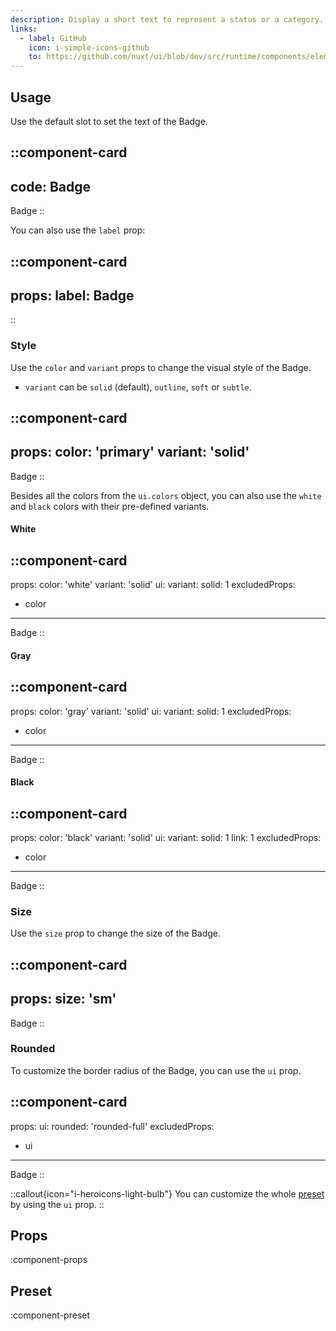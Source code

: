 ```yaml
---
description: Display a short text to represent a status or a category.
links:
  - label: GitHub
    icon: i-simple-icons-github
    to: https://github.com/nuxt/ui/blob/dev/src/runtime/components/elements/Badge.vue
---
```


## Usage

Use the default slot to set the text of the Badge.

::component-card
---
code: Badge
---

Badge
::

You can also use the `label` prop:

::component-card
---
props:
  label: Badge
---
::

### Style

Use the `color` and `variant` props to change the visual style of the Badge.

- `variant` can be `solid` (default), `outline`, `soft` or `subtle`.

::component-card
---
props:
  color: 'primary'
  variant: 'solid'
---

Badge
::

Besides all the colors from the `ui.colors` object, you can also use the `white` and `black` colors with their pre-defined variants.

#### White

::component-card
---
props:
  color: 'white'
  variant: 'solid'
ui:
  variant:
    solid: 1
excludedProps:
  - color
---

Badge
::

#### Gray

::component-card
---
props:
  color: 'gray'
  variant: 'solid'
ui:
  variant:
    solid: 1
excludedProps:
  - color
---

Badge
::

#### Black

::component-card
---
props:
  color: 'black'
  variant: 'solid'
ui:
  variant:
    solid: 1
    link: 1
excludedProps:
  - color
---

Badge
::

### Size

Use the `size` prop to change the size of the Badge.

::component-card
---
props:
  size: 'sm'
---

Badge
::

### Rounded

To customize the border radius of the Badge, you can use the `ui` prop.

::component-card
---
props:
  ui:
    rounded: 'rounded-full'
excludedProps:
  - ui
---

Badge
::

::callout{icon="i-heroicons-light-bulb"}
You can customize the whole [preset](#preset) by using the `ui` prop.
::

## Props

:component-props

## Preset

:component-preset
